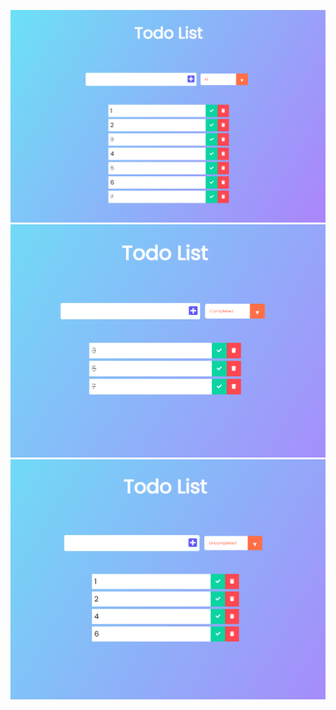 ![1](https://github.com/Andrey2191/TodoList-React.js/raw/main/img/1.png)
![1](https://github.com/Andrey2191/TodoList-React.js/raw/main/img/2.png)
![1](https://github.com/Andrey2191/TodoList-React.js/raw/main/img/3.png)
